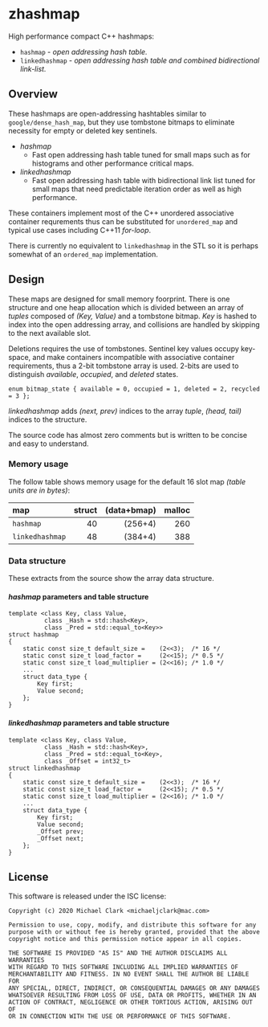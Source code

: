 # zhashmap

High performance compact C++ hashmaps:

- `hashmap`       - _open addressing hash table._
- `linkedhashmap` - _open addressing hash table and
                     combined bidirectional link-list._

## Overview

These hashmaps are open-addressing hashtables similar to
`google/dense_hash_map`, but they use tombstone bitmaps to
eliminate necessity for empty or deleted key sentinels.

- _hashmap_
  - Fast open addressing hash table tuned for small maps such as
    for histograms and other performance critical maps.
- _linkedhashmap_
  - Fast open addressing hash table with bidirectional link list
    tuned for small maps that need predictable iteration order as
    well as high performance.

These containers implement most of the C++ unordered associative
container requrements thus can be substituted for `unordered_map`
and typical use cases including C++11 _for-loop_.

There is currently no equivalent to `linkedhashmap` in the STL so it
is perhaps somewhat of an `ordered_map` implementation.


## Design 

These maps are designed for small memory foorprint. There is one
structure and one heap allocation which is divided between an array
of _tuples_ composed of _(Key, Value)_ and a tombstone bitmap. _Key_
is hashed to index into the open addressing array, and collisions are
handled by skipping to the next available slot.

Deletions requires the use of tombstones. Sentinel key values occupy
key-space, and make containers incompatible with associative container
requirements, thus a 2-bit tombstone array is used. 2-bits are used
to distinguish _available_, _occupied_, and _deleted_ states.

``
    enum bitmap_state {
        available = 0, occupied = 1, deleted = 2, recycled = 3
    };
``

_linkedhashmap_ adds _(next, prev)_ indices to the array _tuple_,
_(head, tail)_ indices to the structure.

The source code has almost zero comments but is written to be concise
and easy to understand.

### Memory usage

The follow table shows memory usage for the default 16 slot map
_(table units are in bytes)_:

| map            |     struct | (data+bmap) | malloc |
|:-------------- | ----------:| -----------:| ------:|
|`hashmap`       |         40 |     (256+4) |    260 |
|`linkedhashmap` |         48 |     (384+4) |    388 |

### Data structure

These extracts from the source show the array data structure.

#### _hashmap_ parameters and table structure

```
template <class Key, class Value,
          class _Hash = std::hash<Key>,
          class _Pred = std::equal_to<Key>>
struct hashmap
{
    static const size_t default_size =    (2<<3);  /* 16 */
    static const size_t load_factor =     (2<<15); /* 0.5 */
    static const size_t load_multiplier = (2<<16); /* 1.0 */
    ...
    struct data_type {
        Key first;
        Value second;
    };	
}
```

#### _linkedhashmap_ parameters and table structure

```
template <class Key, class Value,
          class _Hash = std::hash<Key>,
          class _Pred = std::equal_to<Key>,
          class _Offset = int32_t>
struct linkedhashmap
{
    static const size_t default_size =    (2<<3);  /* 16 */
    static const size_t load_factor =     (2<<15); /* 0.5 */
    static const size_t load_multiplier = (2<<16); /* 1.0 */
    ...
    struct data_type {
        Key first;
        Value second;
        _Offset prev;
        _Offset next;
    };
}
```

## License

This software is released under the ISC license:

```
Copyright (c) 2020 Michael Clark <michaeljclark@mac.com>

Permission to use, copy, modify, and distribute this software for any
purpose with or without fee is hereby granted, provided that the above
copyright notice and this permission notice appear in all copies.

THE SOFTWARE IS PROVIDED "AS IS" AND THE AUTHOR DISCLAIMS ALL WARRANTIES
WITH REGARD TO THIS SOFTWARE INCLUDING ALL IMPLIED WARRANTIES OF
MERCHANTABILITY AND FITNESS. IN NO EVENT SHALL THE AUTHOR BE LIABLE FOR
ANY SPECIAL, DIRECT, INDIRECT, OR CONSEQUENTIAL DAMAGES OR ANY DAMAGES
WHATSOEVER RESULTING FROM LOSS OF USE, DATA OR PROFITS, WHETHER IN AN
ACTION OF CONTRACT, NEGLIGENCE OR OTHER TORTIOUS ACTION, ARISING OUT OF
OR IN CONNECTION WITH THE USE OR PERFORMANCE OF THIS SOFTWARE.
```